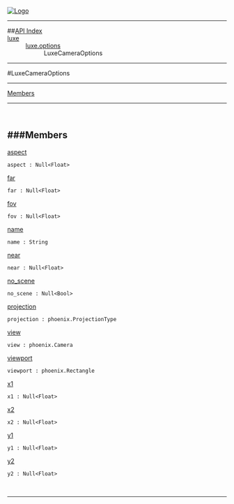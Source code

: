 
[![Logo](../../../images/logo.png)](../../../index.html)

---


##[API Index](../../../api/index.html#luxe.options)   
[luxe](../)     
&emsp;&emsp;&emsp;[luxe.options](./)   
&emsp;&emsp;&emsp;&emsp;&emsp;&emsp;LuxeCameraOptions

---

#LuxeCameraOptions


---


[Members](#Members)   


---

&nbsp;   

<a class="lift" name="Members" ></a>
###Members   
---
<a class="lift" name="aspect" href="#aspect">aspect</a>



`aspect : Null<Float>`

<span class="small_desc_flat">  </span>   

<a class="lift" name="far" href="#far">far</a>



`far : Null<Float>`

<span class="small_desc_flat">  </span>   

<a class="lift" name="fov" href="#fov">fov</a>



`fov : Null<Float>`

<span class="small_desc_flat">  </span>   

<a class="lift" name="name" href="#name">name</a>



`name : String`

<span class="small_desc_flat">  </span>   

<a class="lift" name="near" href="#near">near</a>



`near : Null<Float>`

<span class="small_desc_flat">  </span>   

<a class="lift" name="no_scene" href="#no_scene">no_scene</a>



`no_scene : Null<Bool>`

<span class="small_desc_flat">  </span>   

<a class="lift" name="projection" href="#projection">projection</a>



`projection : phoenix.ProjectionType`

<span class="small_desc_flat">  </span>   

<a class="lift" name="view" href="#view">view</a>



`view : phoenix.Camera`

<span class="small_desc_flat">  </span>   

<a class="lift" name="viewport" href="#viewport">viewport</a>



`viewport : phoenix.Rectangle`

<span class="small_desc_flat">  </span>   

<a class="lift" name="x1" href="#x1">x1</a>



`x1 : Null<Float>`

<span class="small_desc_flat">  </span>   

<a class="lift" name="x2" href="#x2">x2</a>



`x2 : Null<Float>`

<span class="small_desc_flat">  </span>   

<a class="lift" name="y1" href="#y1">y1</a>



`y1 : Null<Float>`

<span class="small_desc_flat">  </span>   

<a class="lift" name="y2" href="#y2">y2</a>



`y2 : Null<Float>`

<span class="small_desc_flat">  </span>   



&nbsp;
&nbsp;
&nbsp;

---  


&nbsp;   
&nbsp;   